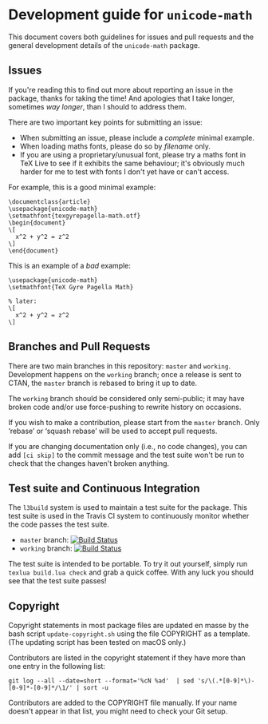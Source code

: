 # Development guide for `unicode-math`

This document covers both guidelines for issues and pull requests and
the general development details of the `unicode-math` package.


## Issues

If you're reading this to find out more about reporting an issue in the package,
thanks for taking the time! And apologies that I take longer, sometimes
*way longer*, than I should to address them.

There are two important key points for submitting an issue:

* When submitting an issue, please include a *complete* minimal example.
* When loading maths fonts, please do so by *filename* only.
* If you are using a proprietary/unusual font, please try a maths font in TeX Live to see
  if it exhibits the same behaviour; it's obviously much harder for me to test with fonts
  I don't yet have or can't access.

For example, this is a good minimal example:

    \documentclass{article}
    \usepackage{unicode-math}
    \setmathfont{texgyrepagella-math.otf}
    \begin{document}
    \[
      x^2 + y^2 = z^2
    \]
    \end{document}

This is an example of a *bad* example:

    \usepackage{unicode-math}
    \setmathfont{TeX Gyre Pagella Math}

    % later:
    \[
      x^2 + y^2 = z^2
    \]


## Branches and Pull Requests

There are two main branches in this repository: `master` and `working`.
Development happens on the `working` branch; once a release is sent to CTAN,
the `master` branch is rebased to bring it up to date.

The `working` branch should be considered only semi-public; it may have broken
code and/or use force-pushing to rewrite history on occasions.

If you wish to make a contribution, please start from the `master` branch.
Only ‘rebase’ or ‘squash rebase’ will be used to accept pull requests.

If you are changing documentation only (i.e., no code changes), you can add
`[ci skip]` to the commit message and the test suite won't be run to check that
the changes haven't broken anything.


## Test suite and Continuous Integration

The `l3build` system is used to maintain a test suite for the package.
This test suite is used in the Travis CI system to continuously monitor whether
the code passes the test suite.

* `master` branch:  [![Build Status](https://travis-ci.org/wspr/unicode-math.svg?branch=master)](https://travis-ci.org/wspr/unicode-math)
* `working` branch: [![Build Status](https://travis-ci.org/wspr/unicode-math.svg?branch=working)](https://travis-ci.org/wspr/unicode-math)

The test suite is intended to be portable. To try it out yourself, simply run
`texlua build.lua check` and grab a quick coffee. With any luck you should see
that the test suite passes!


## Copyright

Copyright statements in most package files are updated en masse by the bash script
`update-copyright.sh` using the file COPYRIGHT as a template.
(The updating script has been tested on macOS only.)

Contributors are listed in the copyright statement if they have more than one
entry in the following list:

    git log --all --date=short --format='%cN %ad'  | sed 's/\(.*[0-9]*\)-[0-9]*-[0-9]*/\1/' | sort -u

Contributors are added to the COPYRIGHT file manually. If your name doesn't appear
in that list, you might need to check your Git setup.

